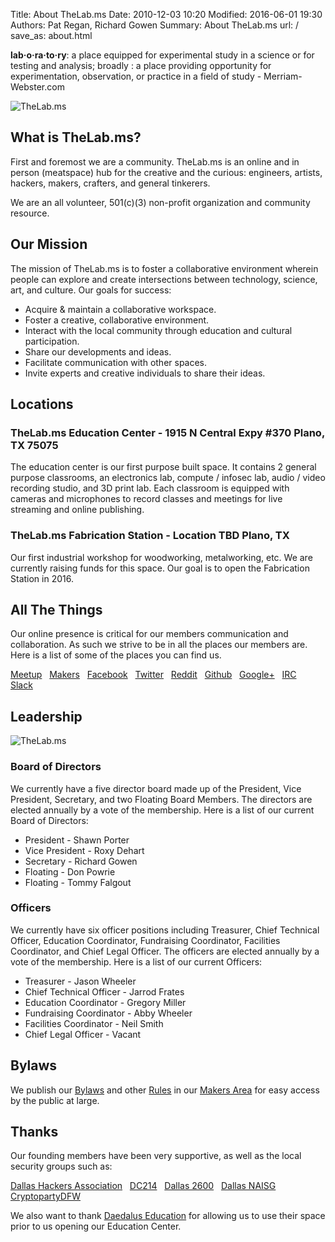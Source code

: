 Title: About TheLab.ms
Date: 2010-12-03 10:20
Modified: 2016-06-01 19:30
Authors: Pat Regan, Richard Gowen
Summary: About TheLab.ms
url: /
save_as: about.html

**lab·o·ra·to·ry**: a place equipped for experimental study in a science or for testing and analysis;  broadly : a place providing opportunity for experimentation, observation, or practice in a field of study - Merriam-Webster.com

![TheLab.ms]({filename}/images/TheLab-Founders.jpg)

## What is TheLab.ms?

First and foremost we are a community. TheLab.ms is an online and in person (meatspace) hub for the creative and the curious: engineers, artists, hackers, makers, crafters, and general tinkerers.

We are an all volunteer, 501(c)(3) non-profit organization and community resource.

## Our Mission

The mission of TheLab.ms is to foster a collaborative environment wherein people can explore and create intersections between technology, science, art, and culture.
Our goals for success:

* Acquire & maintain a collaborative workspace.
* Foster a creative, collaborative environment.
* Interact with the local community through education and cultural participation.
* Share our developments and ideas.
* Facilitate communication with other spaces.
* Invite experts and creative individuals to share their ideas.

## Locations

### TheLab.ms Education Center - 1915 N Central Expy #370 Plano, TX 75075

The education center is our first purpose built space.  It contains 2 general purpose classrooms, an electronics lab, compute / infosec lab, audio / video recording studio, and 3D print lab.
Each classroom is equipped with cameras and microphones to record classes and meetings for live streaming and online publishing.

### TheLab.ms Fabrication Station - Location TBD Plano, TX

Our first industrial workshop for woodworking, metalworking, etc.  We are currently raising funds for this space.  Our goal is to open the Fabrication Station in 2016.

## All The Things

Our online presence is critical for our members communication and collaboration.  As such we strive to be in all the places our members are.  Here is a list of some of the places you can find us.

[Meetup](https://www.meetup.com/TheLab-ms/) &nbsp;
[Makers](/makers/) &nbsp;
[Facebook](https://www.facebook.com/thelabms) &nbsp;
[Twitter](https://twitter.com/TheLab_ms) &nbsp;
[Reddit](http://www.reddit.com/r/TheLab_ms/) &nbsp;
[Github](https://github.com/TheLab-ms) &nbsp;
[Google+](https://plus.google.com/+TheLabMs/) &nbsp;
[IRC](https://kiwiirc.com/client/irc.freenode.org/?nick=TheLabGuest|?&theme=cli#thelab.ms) &nbsp;
[Slack](https://thelab.slack.com)

## Leadership

![TheLab.ms]({filename}/images/TheLab-Leadership.jpg)

### Board of Directors

We currently have a five director board made up of the President, Vice President, Secretary, and two Floating Board Members.
The directors are elected annually by a vote of the membership.
Here is a list of our current Board of Directors:

* President - Shawn Porter
* Vice President - Roxy Dehart
* Secretary - Richard Gowen
* Floating - Don Powrie
* Floating - Tommy Falgout

### Officers

We currently have six officer positions including Treasurer, Chief Technical Officer, Education Coordinator, Fundraising Coordinator, Facilities Coordinator, and Chief Legal Officer. 
The officers are elected annually by a vote of the membership.
Here is a list of our current Officers:

* Treasurer - Jason Wheeler
* Chief Technical Officer - Jarrod Frates
* Education Coordinator - Gregory Miller
* Fundraising Coordinator - Abby Wheeler
* Facilities Coordinator - Neil Smith
* Chief Legal Officer - Vacant


## Bylaws

We publish our [Bylaws](/makers/Bylaws.html) and other [Rules](/makers/Rules.html) in our [Makers Area](/makers) for easy access by the public at large.


## Thanks

Our founding members have been very supportive, as well as the local security groups such as:

[Dallas Hackers Association](http://www.meetup.com/Dallas-Hackers-Association) &nbsp;
[DC214](http://www.dc214.org/) &nbsp;
[Dallas 2600](http://www.tx2600.info/) &nbsp;
[Dallas NAISG](https://thelab.ms/dallas.naisg.org) &nbsp;
[CryptopartyDFW](http://www.wtftacos.com/) &nbsp;

We also want to thank [Daedalus Education](http://daedaluseducation.com/) for allowing us to use their space prior to us opening our Education Center.



